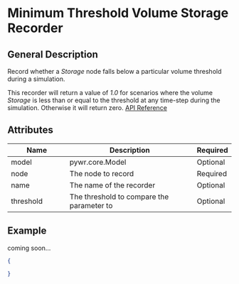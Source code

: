 # Minimum Threshold Volume Storage Recorder

## General Description

Record whether a _Storage_ node falls below a particular volume threshold during a simulation.

This recorder will return a value of _1.0_ for scenarios where the volume _Storage_ is less than or equal to the threshold at any time-step during the simulation. Otherwise it will return zero. [API Reference](https://pywr.github.io/pywr-docs/master/api/generated/pywr.recorders.MinimumThresholdVolumeStorageRecorder.html)

## Attributes

<table><thead><tr><th width="155">Name</th><th width="395">Description</th><th>Required</th></tr></thead><tbody><tr><td>model</td><td>pywr.core.Model</td><td>Optional</td></tr><tr><td>node</td><td>The node to record</td><td>Required</td></tr><tr><td>name</td><td>The name of the recorder</td><td>Optional</td></tr><tr><td>threshold</td><td>The threshold to compare the parameter to</td><td>Optional</td></tr></tbody></table>

## Example

coming soon...

```json
{

}
```
